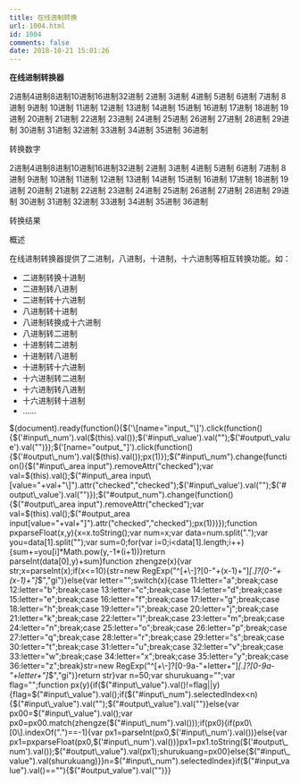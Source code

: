 ```yaml
---
title: 在线进制转换
url: 1004.html
id: 1004
comments: false
date: 2018-10-21 15:01:26
---
```


**在线进制转换器**

2进制4进制8进制10进制16进制32进制 2进制 3进制 4进制 5进制 6进制 7进制 8进制 9进制 10进制 11进制 12进制 13进制 14进制 15进制 16进制 17进制 18进制 19进制 20进制 21进制 22进制 23进制 24进制 25进制 26进制 27进制 28进制 29进制 30进制 31进制 32进制 33进制 34进制 35进制 36进制   
  

转换数字 

  
  

2进制4进制8进制10进制16进制32进制 2进制 3进制 4进制 5进制 6进制 7进制 8进制 9进制 10进制 11进制 12进制 13进制 14进制 15进制 16进制 17进制 18进制 19进制 20进制 21进制 22进制 23进制 24进制 25进制 26进制 27进制 28进制 29进制 30进制 31进制 32进制 33进制 34进制 35进制 36进制   
  

转换结果 

概述

在线进制转换器提供了二进制，八进制，十进制，十六进制等相互转换功能。如：

*   二进制转换十进制
*   二进制转八进制
*   二进制转十六进制
*   八进制转十进制
*   八进制转换成十六进制
*   八进制转二进制
*   十进制转二进制
*   十进制转八进制
*   十进制转十六进制
*   十六进制转二进制
*   十六进制转八进制
*   十六进制转十进制
*   ……

$(document).ready(function(){$('\[name="input_"\]').click(function(){$('#input\_num').val($(this).val());$('#input\_value').val("");$('#output\_value').val("")});$('\[name="output\_"\]').click(function(){$('#output\_num').val($(this).val());px(1)});$("#input\_num").change(function(){$("#input\_area input").removeAttr("checked");var val=$(this).val();$("#input\_area input\[value="+val+"\]").attr("checked","checked");$('#input\_value').val("");$('#output\_value').val("")});$("#output\_num").change(function(){$("#output\_area input").removeAttr("checked");var val=$(this).val();$("#output\_area input\[value="+val+"\]").attr("checked","checked");px(1)})});function pxparseFloat(x,y){x=x.toString();var num=x;var data=num.split(".");var you=data\[1\].split("");var sum=0;for(var i=0;i<data\[1\].length;i++){sum+=you\[i\]\*Math.pow(y,-1\*(i+1))}return parseInt(data\[0\],y)+sum}function zhengze(x){var str;x=parseInt(x);if(x<=10){str=new RegExp("^\[+\\\-\]?\[0-"+(x-1)+"\]*\[.\]?\[0-"+(x-1)+"\]*$","gi")}else{var letter="";switch(x){case 11:letter="a";break;case 12:letter="b";break;case 13:letter="c";break;case 14:letter="d";break;case 15:letter="e";break;case 16:letter="f";break;case 17:letter="g";break;case 18:letter="h";break;case 19:letter="i";break;case 20:letter="j";break;case 21:letter="k";break;case 22:letter="l";break;case 23:letter="m";break;case 24:letter="n";break;case 25:letter="o";break;case 26:letter="p";break;case 27:letter="q";break;case 28:letter="r";break;case 29:letter="s";break;case 30:letter="t";break;case 31:letter="u";break;case 32:letter="v";break;case 33:letter="w";break;case 34:letter="x";break;case 35:letter="y";break;case 36:letter="z";break}str=new RegExp("^\[+\\\-\]?\[0-9a-"+letter+"\]*\[.\]?\[0-9a-"+letter+"\]*$","gi")}return str}var n=50;var shurukuang="";var flag="";function px(y){if($("#input\_value").val()!=flag||y){flag=$("#input\_value").val();if($("#input\_num").selectedIndex<n){$("#input\_value").val("");$("#output\_value").val("")}else{var px00=$("#input\_value").val();var px0=px00.match(zhengze($("#input\_num").val()));if(px0){if(px0\[0\].indexOf(".")==-1){var px1=parseInt(px0,$('#input\_num').val())}else{var px1=pxparseFloat(px0,$('#input\_num').val())}px1=px1.toString($('#output\_num').val());$("#output\_value").val(px1);shurukuang=px00}else{$("#input\_value").val(shurukuang)}}n=$("#input\_num").selectedIndex}if($("#input\_value").val()==""){$("#output\_value").val("")}}